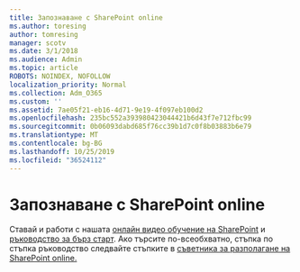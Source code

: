 ```yaml
---
title: Запознаване с SharePoint online
ms.author: toresing
author: tomresing
manager: scotv
ms.date: 3/1/2018
ms.audience: Admin
ms.topic: article
ROBOTS: NOINDEX, NOFOLLOW
localization_priority: Normal
ms.collection: Adm_O365
ms.custom: ''
ms.assetid: 7ae05f21-eb16-4d71-9e19-4f097eb100d2
ms.openlocfilehash: 235bc552a393980423044421b6d43f7e712fbc99
ms.sourcegitcommit: 0b06093dabd685f76cc39b1d7c0f8b03883b6e79
ms.translationtype: MT
ms.contentlocale: bg-BG
ms.lasthandoff: 10/25/2019
ms.locfileid: "36524112"
---
```

# <a name="get-started-with-sharepoint-online"></a>Запознаване с SharePoint online

Ставай и работи с нашата [онлайн видео обучение на SharePoint](https://go.microsoft.com/fwlink/?linkid=866438) и [ръководство за бърз старт](https://go.microsoft.com/fwlink/?linkid=866437). Ако търсите по-всеобхватно, стъпка по стъпка ръководство следвайте стъпките в [съветника за разполагане на SharePoint online.](https://portal.office.com/onboarding/sharepointonline#/)
  

